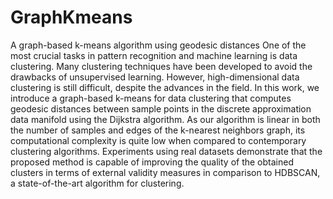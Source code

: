 # GraphKmeans
A graph-based k-means algorithm using geodesic distances
One of the most crucial tasks in pattern recognition and machine learning is data clustering. Many clustering techniques have been developed to avoid the drawbacks of unsupervised learning. However, high-dimensional data clustering is still difficult, despite the advances in the field. In this work, we introduce a graph-based k-means for data clustering that computes geodesic distances between sample points in the discrete approximation data manifold using the Dijkstra algorithm. As our algorithm is linear in both the number of samples and edges of the k-nearest neighbors graph, its computational complexity is quite low when compared to contemporary clustering algorithms. Experiments using real datasets demonstrate that the proposed method is capable of improving the quality of the obtained clusters in terms of external validity measures in comparison to HDBSCAN, a state-of-the-art algorithm for clustering.
